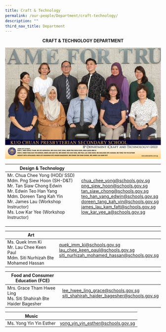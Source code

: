 ```yaml
---
title: Craft & Technology
permalink: /our-people/Department/craft-technology/
description: ""
third_nav_title: Department
---
```

**<center>CRAFT &amp; TECHNOLOGY DEPARTMENT</center>**


![](/images/Our%20People/Departments/cnt.jpg)

<table>
<thead>
  <tr>
    <th>Design &amp; Technology</th>
    <th></th>
  </tr>
</thead>
<tbody>
  <tr>
    <td>Mr. Chua Chee Yong (HOD/ SSD)<br>Mdm. Png Siew Hoon (SH-D&amp;T)<br>Mr. Tan Siaw Chong Edwin<br>Mr. Edwin Teo Han Yang<br>Mdm. Doreen Tang Kah Yin<br>Mr. James Lau (Workshop Instructor)<br>Ms. Low Kar Yee (Workshop Instructor)<br><br></td>
    <td><a href="mailto:chua_chee_yong@schools.gov.sg">chua_chee_yong@schools.gov.sg</a><br><a href="mailto:png_siew_hoon@schools.gov.sg">png_siew_hoon@schools.gov.sg</a><br><a href="mailto:tan_siaw_chong@schools.gov.sg">tan_siaw_chong@schools.gov.sg</a><br><a href="mailto:teo_han_yang_edwin@schools.gov.sg">teo_han_yang_edwin@schools.gov.sg</a><br><a href="mailto:doreen_tang_kah_yin@schools.gov.sg">doreen_tang_kah_yin@schools.gov.sg</a><br><a href="mailto:james_lau_kam_fatt@schools.gov.sg">james_lau_kam_fatt@schools.gov.sg</a><br><a href="mailto:low_kar_yee_a@schools.gov.sg">low_kar_yee_a@schools.gov.sg</a><br><br></td>
  </tr>
	</tbody>
	</table>
	<table>
<thead>	
<tr>
<th>Art</th>
	<th></th>
</tr>
</thead>
<tbody>
<tr>
 <td>Ms. Quek Imm Ki<br>Mr. Lau Chee Keen Paul<br>Mdm. Siti Nurhizah Bte Mohamed Hassan<br></td>
    <td><a href="mailto:quek_imm_ki@schools.gov.sg">quek_imm_ki@schools.gov.sg</a><br><a href="mailto:lau_chee_keen_paul@schools.gov.sg">lau_chee_keen_paul@schools.gov.sg</a><br><a href="mailto:siti_nurhizah_mohamed_hassan@schools.gov.sg">siti_nurhizah_mohamed_hassan@schools.gov.sg</a><br><br> </td>
 </tr>
	</tbody>
	</table>

<table>
<thead>	
<tr>
<th>Food and Consumer Education (FCE)</th>
	<th></th>
</tr>
</thead>
<tbody>
<tr>
<td>Mrs. Grace Tham Hwee Ling<br>Ms. Siti Shahirah Bte Haider Bagesher<br></td>
    <td> <a href="mailto:lee_hwee_ling_grace@schools.gov.sg">lee_hwee_ling_grace@schools.gov.sg</a><br><a href="mailto:siti_shahirah_haider_bagesher@schools.gov.sg">siti_shahirah_haider_bagesher@schools.gov.sg</a><br><br></td>
  </tr>
	</tbody></table>
	<table>
  <tbody>
	</tbody><thead>
  <tr>
    <th>Music</th>
    <th></th>
  </tr>
</thead>
  <tbody><tr>
    <td>Ms. Yong Yin Yin Esther</td>
    <td><a href="mailto:yong_yin_yin_esther@schools.gov.sg">yong_yin_yin_esther@schools.gov.sg</a></td>
  </tr>
</tbody>
</table>
